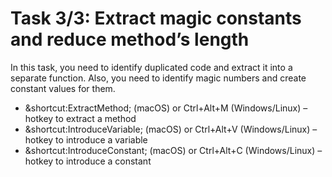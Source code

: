 # Task 3/3: Extract magic constants and reduce method’s length

In this task, you need to identify duplicated code and extract it into a separate function. 
Also, you need to identify magic numbers and create constant values for them.

<div class="hint">

- &shortcut:ExtractMethod; (macOS) or Ctrl+Alt+M (Windows/Linux) – hotkey to extract a method
- &shortcut:IntroduceVariable; (macOS) or Ctrl+Alt+V (Windows/Linux) – hotkey to introduce a variable
- &shortcut:IntroduceConstant; (macOS) or Ctrl+Alt+C (Windows/Linux) – hotkey to introduce a constant

</div>
